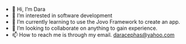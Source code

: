 - 👋 Hi, I’m Dara
- 👀 I’m interested in software development
- 🌱 I’m currently learning to use the Jovo Framework to create an app.
- 💞️ I’m looking to collaborate on anything to gain experience.
- 📫 How to reach me is through my email. daracephas@yahoo.com

<!---
daraogunseitan/daraogunseitan is a ✨ special ✨ repository because its `README.md` (this file) appears on your GitHub profile.
You can click the Preview link to take a look at your changes.
--->
